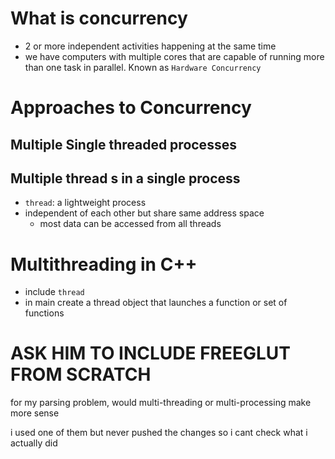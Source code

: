 # What is concurrency
- 2 or more independent activities happening at the same time
- we have computers with multiple cores that are capable of running more than one task in parallel. Known as `Hardware Concurrency`

# Approaches to Concurrency
## Multiple Single threaded processes
## Multiple thread s in a single process
- `thread`: a lightweight process
- independent of each other but share same address space
  - most data can be accessed from all threads

# Multithreading in C++
- include `thread`
- in main create a thread object that launches a function or set of functions

# ASK HIM TO INCLUDE FREEGLUT FROM SCRATCH

for my parsing problem, would multi-threading or multi-processing make more sense

i used one of them but never pushed the changes so i cant check what i actually did
